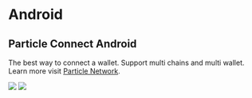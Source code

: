 # Android



## Particle Connect Android

The best way to connect a wallet. Support multi chains and multi wallet. Learn more visit [Particle Network](https://docs.particle.network/).

![](https://static.particle.network/docs-images/add-wallet.png) ![](https://static.particle.network/docs-images/import-private-key.png)

###
